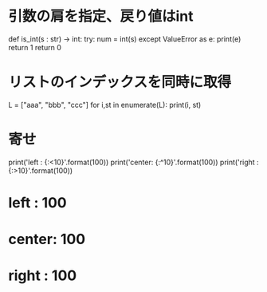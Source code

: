 # 引数の肩を指定、戻り値はint
def is_int(s : str) -> int:
    try:
        num = int(s)
    except ValueError as e:
        print(e)
        return 1
    return 0

# リストのインデックスを同時に取得
L = ["aaa", "bbb", "ccc"]
for i,st in enumerate(L):
     print(i, st)

# 寄せ
print('left  : {:<10}'.format(100))
print('center: {:^10}'.format(100))
print('right : {:>10}'.format(100))
# left  : 100
# center:    100
# right :        100
